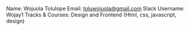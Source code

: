 Name: Wojuola Tolulope
Email: toluwojuola@gmail.com 
Slack Username: Wojay1 
Tracks & Courses: Design and Frontend (Html, css, javascript, design)
